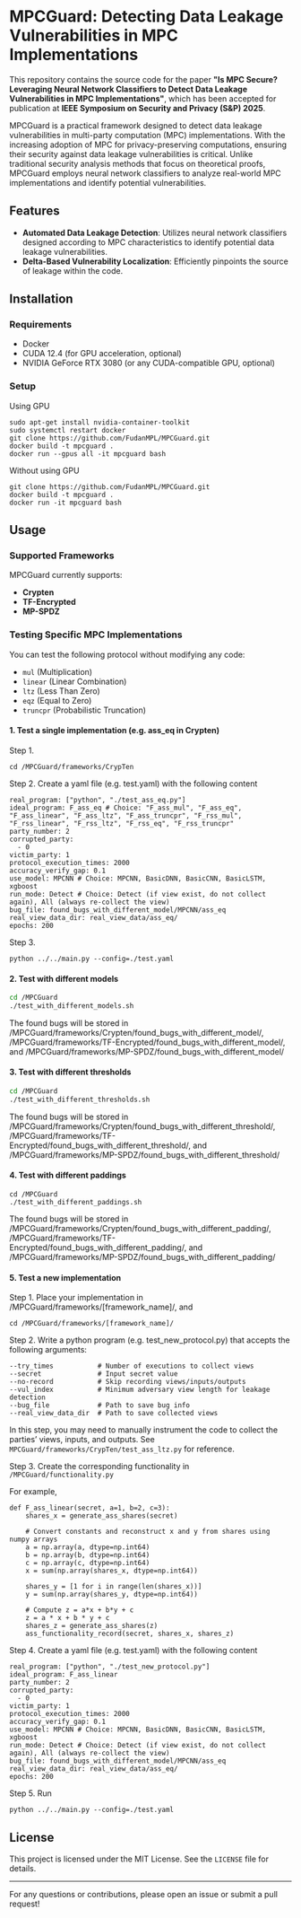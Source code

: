 # MPCGuard: Detecting Data Leakage Vulnerabilities in MPC Implementations


This repository contains the source code for the paper **"Is MPC Secure? Leveraging Neural Network Classifiers to Detect Data Leakage Vulnerabilities in MPC Implementations"**, which has been accepted for publication at **IEEE Symposium on Security and Privacy (S&P) 2025**.


MPCGuard is a practical framework designed to detect data leakage vulnerabilities in multi-party computation (MPC) implementations. With the increasing adoption of MPC for privacy-preserving computations, ensuring their security against data leakage vulnerabilities is critical. Unlike traditional security analysis methods that focus on theoretical proofs, MPCGuard employs neural network classifiers to analyze real-world MPC implementations and identify potential vulnerabilities.


## Features

- **Automated Data Leakage Detection**: Utilizes neural network classifiers designed according to MPC characteristics to identify potential data leakage vulnerabilities.
- **Delta-Based Vulnerability Localization**: Efficiently pinpoints the source of leakage within the code.

## Installation

### Requirements
- Docker
- CUDA 12.4 (for GPU acceleration, optional)
- NVIDIA GeForce RTX 3080 (or any CUDA-compatible GPU, optional)


### Setup

Using GPU

```
sudo apt-get install nvidia-container-toolkit
sudo systemctl restart docker
git clone https://github.com/FudanMPL/MPCGuard.git
docker build -t mpcguard .
docker run --gpus all -it mpcguard bash
```

Without using GPU

```
git clone https://github.com/FudanMPL/MPCGuard.git
docker build -t mpcguard .
docker run -it mpcguard bash
```

## Usage

### Supported Frameworks
MPCGuard currently supports:

- **Crypten**
- **TF-Encrypted**
- **MP-SPDZ**

### Testing Specific MPC Implementations

You can test the following protocol without modifying any code:

- `mul` (Multiplication)
- `linear` (Linear Combination)
- `ltz` (Less Than Zero)
- `eqz` (Equal to Zero)
- `truncpr` (Probabilistic Truncation)


#### 1. Test a single implementation (e.g. ass_eq in Crypten)

Step 1. 

```
cd /MPCGuard/frameworks/CrypTen
```

Step 2. Create a yaml file (e.g. test.yaml) with the following content

```
real_program: ["python", "./test_ass_eq.py"]
ideal_program: F_ass_eq # Choice: "F_ass_mul", "F_ass_eq", "F_ass_linear", "F_ass_ltz", "F_ass_truncpr", "F_rss_mul", "F_rss_linear", "F_rss_ltz", "F_rss_eq", "F_rss_truncpr"
party_number: 2
corrupted_party:
  - 0
victim_party: 1
protocol_execution_times: 2000
accuracy_verify_gap: 0.1
use_model: MPCNN # Choice: MPCNN, BasicDNN, BasicCNN, BasicLSTM, xgboost
run_mode: Detect # Choice: Detect (if view exist, do not collect again), All (always re-collect the view)
bug_file: found_bugs_with_different_model/MPCNN/ass_eq
real_view_data_dir: real_view_data/ass_eq/
epochs: 200
```

Step 3. 

```
python ../../main.py --config=./test.yaml
```


#### 2. Test with different models 


```sh
cd /MPCGuard
./test_with_different_models.sh
```

The found bugs will be stored in /MPCGuard/frameworks/Crypten/found_bugs_with_different_model/, /MPCGuard/frameworks/TF-Encrypted/found_bugs_with_different_model/, and /MPCGuard/frameworks/MP-SPDZ/found_bugs_with_different_model/


#### 3. Test with different thresholds 


```sh
cd /MPCGuard
./test_with_different_thresholds.sh
```

The found bugs will be stored in /MPCGuard/frameworks/Crypten/found_bugs_with_different_threshold/, /MPCGuard/frameworks/TF-Encrypted/found_bugs_with_different_threshold/, and /MPCGuard/frameworks/MP-SPDZ/found_bugs_with_different_threshold/

#### 4. Test with different paddings 


```
cd /MPCGuard
./test_with_different_paddings.sh
```

The found bugs will be stored in /MPCGuard/frameworks/Crypten/found_bugs_with_different_padding/, /MPCGuard/frameworks/TF-Encrypted/found_bugs_with_different_padding/, and /MPCGuard/frameworks/MP-SPDZ/found_bugs_with_different_padding/


#### 5. Test a new implementation 

Step 1. Place your implementation in /MPCGuard/frameworks/[framework_name]/, and 

```
cd /MPCGuard/frameworks/[framework_name]/
```


Step 2. Write a python program (e.g. test_new_protocol.py) that accepts the following arguments:

```
--try_times           # Number of executions to collect views
--secret              # Input secret value
--no-record           # Skip recording views/inputs/outputs
--vul_index           # Minimum adversary view length for leakage detection
--bug_file            # Path to save bug info
--real_view_data_dir  # Path to save collected views
```

In this step, you may need to manually instrument the code to collect the parties’ views, inputs, and outputs. See ```MPCGuard/frameworks/CrypTen/test_ass_ltz.py``` for reference.

Step 3. Create the corresponding functionality in ```/MPCGuard/functionality.py```

For example, 

```
def F_ass_linear(secret, a=1, b=2, c=3):
    shares_x = generate_ass_shares(secret)

    # Convert constants and reconstruct x and y from shares using numpy arrays
    a = np.array(a, dtype=np.int64)
    b = np.array(b, dtype=np.int64)
    c = np.array(c, dtype=np.int64)
    x = sum(np.array(shares_x, dtype=np.int64))
    
    shares_y = [1 for i in range(len(shares_x))]
    y = sum(np.array(shares_y, dtype=np.int64))
    
    # Compute z = a*x + b*y + c
    z = a * x + b * y + c
    shares_z = generate_ass_shares(z)
    ass_functionality_record(secret, shares_x, shares_z)
```


Step 4. Create a yaml file (e.g. test.yaml) with the following content

```
real_program: ["python", "./test_new_protocol.py"]
ideal_program: F_ass_linear
party_number: 2
corrupted_party:
  - 0
victim_party: 1
protocol_execution_times: 2000
accuracy_verify_gap: 0.1
use_model: MPCNN # Choice: MPCNN, BasicDNN, BasicCNN, BasicLSTM, xgboost
run_mode: Detect # Choice: Detect (if view exist, do not collect again), All (always re-collect the view)
bug_file: found_bugs_with_different_model/MPCNN/ass_eq
real_view_data_dir: real_view_data/ass_eq/
epochs: 200
```

Step 5. Run


```
python ../../main.py --config=./test.yaml
```


## License
This project is licensed under the MIT License. See the `LICENSE` file for details.

---
For any questions or contributions, please open an issue or submit a pull request!

